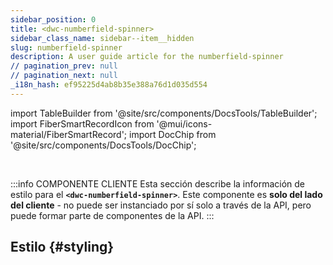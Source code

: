 ```yaml
---
sidebar_position: 0
title: <dwc-numberfield-spinner>
sidebar_class_name: sidebar--item__hidden
slug: numberfield-spinner
description: A user guide article for the numberfield-spinner
// pagination_prev: null
// pagination_next: null
_i18n_hash: ef95225d4ab8b35e388a76d1d035d554
---
```

import TableBuilder from '@site/src/components/DocsTools/TableBuilder';
import FiberSmartRecordIcon from '@mui/icons-material/FiberSmartRecord';
import DocChip from '@site/src/components/DocsTools/DocChip';

<DocChip chip='shadow' />

<br />

:::info COMPONENTE CLIENTE
Esta sección describe la información de estilo para el **`<dwc-numberfield-spinner>`**. Este componente es **solo del lado del cliente** - no puede ser instanciado por sí solo a través de la API, pero puede formar parte de componentes de la API.
:::

## Estilo {#styling}

<TableBuilder name="dwc-numberfield-spinner" clientComponent />
